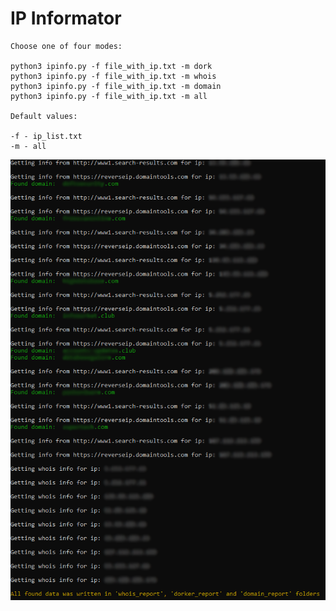 # IP Informator

```
Choose one of four modes:

python3 ipinfo.py -f file_with_ip.txt -m dork
python3 ipinfo.py -f file_with_ip.txt -m whois
python3 ipinfo.py -f file_with_ip.txt -m domain
python3 ipinfo.py -f file_with_ip.txt -m all

Default values:

-f - ip_list.txt
-m - all
```

![Screenshot](screen.png)
